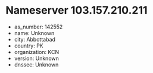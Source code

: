 # Nameserver 103.157.210.211

* as_number: 142552
* name: Unknown
* city: Abbottabad
* country: PK
* organization: KCN
* version: Unknown
* dnssec: Unknown
